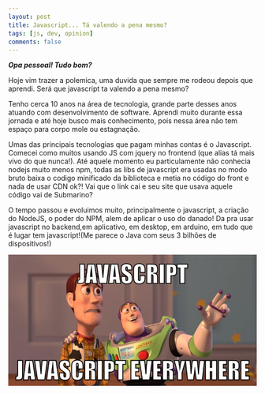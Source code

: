```yaml
---
layout: post
title: Javascript... Tá valendo a pena mesmo?
tags: [js, dev, opinion]
comments: false
---
```

***Opa pessoal! Tudo bom?***

Hoje vim trazer a polemica, uma duvida que sempre me rodeou depois que aprendi. Será que javascript ta valendo a pena mesmo?

Tenho cerca 10 anos na área de tecnologia, grande parte desses anos atuando com desenvolvimento de software. Aprendi muito durante essa jornada e até hoje busco mais conhecimento, pois nessa área não tem espaço para corpo mole ou estagnação.

Umas das principais tecnologias que pagam minhas contas é o Javascript. Comecei como muitos usando JS com jquery no frontend (que alias tá mais vivo do que nunca!). Até aquele momento eu particulamente não conhecia nodejs muito menos npm, todas as libs de javascript era usadas no modo bruto baixa o codigo minificado da biblioteca e metia no código do front e nada de usar CDN ok?! Vai que o link cai e seu site que usava aquele código vai de Submarino?

O tempo passou e evoluimos muito, principalmente o javascript, a criação do NodeJS, o poder do NPM, alem de aplicar o uso do danado! Da pra usar javascript no backend,em aplicativo, em desktop, em arduino, em tudo que é lugar tem javascript!(Me parece o Java com seus 3 bilhões de dispositivos!)

![Javascript Everywhere](/assets/img/javascript-ends/javascript-every.jpg)